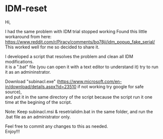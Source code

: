 # IDM-reset

Hi,

I had the same problem with IDM trial stopped working
Found this little workaround from here: https://www.reddit.com/r/Piracy/comments/bq78ji/idm_popup_fake_serial/
This worked well for me so decided to share it.


I developed a script that resolves the problem and clean all IDM modifications.
<br>it is a ".bat" file (you can open it with a text editor to understand it) try to run it as an admininstrator.

Download "subinacl.exe" (https://www.microsoft.com/en-in/download/details.aspx?id=23510 if not working try google for safe source), 
<br>and put it in the same directory of the script because the script run it one time at the begining of the script.

Note: Keep subinacl.msi & resetrialidm.bat in the same folder, and run the .bat file as an administrator only.

Feel free to commit any changes to this as needed.
<br>Enjoy!!!

